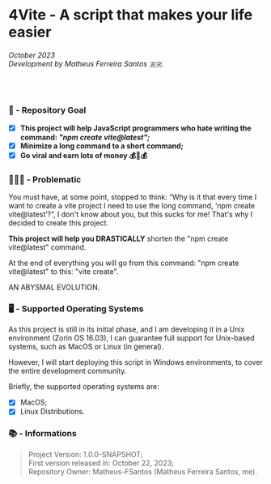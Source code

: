 # 4Vite - A script that makes your life easier
###### October 2023 <br/> Development by Matheus Ferreira Santos 🇧🇷.

<br/>

### 🚩 - Repository Goal

- [X] **This project will help JavaScript programmers who hate writing the command: *"npm create vite@latest";***
- [X] **Minimize a long command to a short command;**
- [X] **Go viral and earn lots of money 💰🤑💰**

### 🤔🤷‍♂️ - Problematic

You must have, at some point, stopped to think: “Why is it that every time I want to create a vite project I need to use the long command, ‘npm create vite@latest’?”, I don't know about you, but this sucks for me! That's why I decided to create this project.

**This project will help you DRASTICALLY** shorten the "npm create vite@latest" command.

At the end of everything you will go from this command: "npm create vite@latest" to this: "vite create".

AN ABYSMAL EVOLUTION.

### 🖥️ - Supported Operating Systems

As this project is still in its initial phase, and I am developing it in a Unix environment (Zorin OS 16.03), I can guarantee full support for Unix-based systems, such as MacOS or Linux (in general).

However, I will start deploying this script in Windows environments, to cover the entire development community.

Briefly, the supported operating systems are:

- [X] MacOS;
- [X] Linux Distributions.

### 📚 - Informations
> Project Version: 1.0.0-SNAPSHOT;<br/>
> First version released in: October 22, 2023;<br/>
> Repository Owner: Matheus-FSantos (Matheus Ferreira Santos, me).
